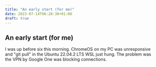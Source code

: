 ```yaml
---
title: "An early start (for me)"
date: 2023-07-14T06:28:30+01:00
draft: true
---
```

## An early start (for me)

I was up before six this morning. ChromeOS on my PC was unresponsive and "git pull" in the Ubuntu 22.04.2 LTS WSL just hung. The problem was the VPN by Google One was blocking connections.
